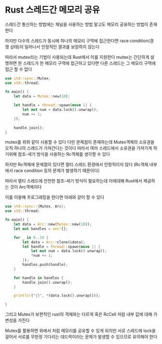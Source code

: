 # Rust 스레드간 메모리 공유

스레드간 통신하는 방법에는 채널을 사용하는 방법 말고도 메모리 공유하는 방법이 존재한다

하지만 다수의 스레드가 동시에 하나의 메모리 구역에 접근한다면 race condition(경쟁 상태)이 일어나서 안정적인 결과를 보장하지 않는다

따라서 mutex라는 기법이 사용되는데 Rust에서 이를 지원한다
mutex는 간단하게 설명하면 한 스레드가 한 메모리 구역에 접근하고 있다면 다른 스레드는 그 메모리 구역에 접근 할 수 없다

```Rust
use std::sync::Mutex;
use std::thread;

fn main() {
    let data = Mutex::new(10);
    
    let handle = thread::spawn(move || {
        let mut num = data.lock().unwrap();
    	num += 1;
    });
    
    handle.join();
}
```

mutex를 위와 같이 사용할 수 있다
다만 문제점이 존재하는데 Mutex객체의 소유권을 오직 하나의 스레드가 가져간다는 것이다
따라서 여러 스레드에서 소유권을 가져가게 하기위해 참조-세기 방식을 사용하는 Rc객체를 생각할 수 있다

하지만 Rc객체에 문제점이 있다면 멀티 스레드 환경에서 안정적이지 않다
(Rc객체 내부에서 race condition 등의 문제가 발생하기 때문이다)

따라서 멀티 스레드에 안전한 참조-세기 방식이 필요하는데 이에대해 Rust에서 제공하는 것이 Arc<T>객체이다

이를 이용해 프로그래밍을 한다면 아래와 같이 할 수 있다

```Rust
use std::sync::{Mutex, Arc};
use std::thread;

fn main() {    
    let data = Arc::new(Mutex::new(10));
    let mut handles = vec![];

    for _ in 0..10 {
        let data = Arc::clone(&data);
        let handle = thread::spawn(move || {
            let mut num = data.lock().unwrap();
            *num += 1;
        });
        handles.push(handle);
    }

    for handle in handles {
        handle.join().unwrap();
    }

    println!("{}", *(data.lock().unwrap()));

}
```



그리고 Mutex가 보편적인 rust의 객체와는 다르게 혹은 RcCell 처럼 내부 값에 대해 가변성을 가진다

Mutex를 활용하면 위에서 처럼 메모리를 공유할 수 있게 되지만 서로 스레드에 lock을 걸어서 서로를 무한정 기다리는 데드락이라는 문제가 발생할 수 있으므로 유의해야 한다